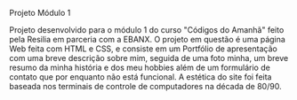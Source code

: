 Projeto Módulo 1 

Projeto desenvolvido para o módulo 1 do curso "Códigos do Amanhã" feito pela Resilia em parceria com a EBANX. O projeto em questão é uma página Web feita com HTML e CSS, e consiste em um Portfólio de apresentação com uma breve descrição sobre mim, seguida de uma foto minha, um breve resumo da minha história e dos meu hobbies além de um formulário de contato que por enquanto não está funcional.
A estética do site foi feita baseada nos terminais de controle de computadores na década de 80/90.